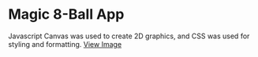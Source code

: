 # Magic 8-Ball App
Javascript Canvas was used to create 2D graphics, and CSS was used for styling and formatting.
[View Image](https://ibb.co/mJdWhkg)
